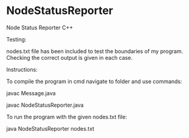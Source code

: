 # NodeStatusReporter
Node Status Reporter C++

Testing: 

nodes.txt file has been included to test the boundaries of my program. Checking the correct output is given in each case.

Instructions:

To compile the program in cmd navigate to folder and use commands:

javac Message.java

javac NodeStatusReporter.java

To run the program with the given nodes.txt file:

java NodeStatusReporter nodes.txt
